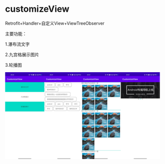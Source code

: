 # customizeView

Retrofit+Handler+自定义View+ViewTreeObserver

主要功能：

1.瀑布流文字

2.九宫格展示图片

3.轮播图



![customizeView](imgs\customizeView.png)